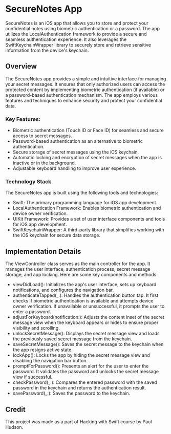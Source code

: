 # SecureNotes App
SecureNotes is an iOS app that allows you to store and protect your confidential notes using biometric authentication or a password. The app utilizes the LocalAuthentication framework to provide a secure and seamless authentication experience. It also leverages the SwiftKeychainWrapper library to securely store and retrieve sensitive information from the device's keychain.

## Overview
The SecureNotes app provides a simple and intuitive interface for managing your secret messages. It ensures that only authorized users can access the protected content by implementing biometric authentication (if available) or a password-based authentication mechanism. The app employs various features and techniques to enhance security and protect your confidential data.

### Key Features:

- Biometric authentication (Touch ID or Face ID) for seamless and secure access to secret messages.
- Password-based authentication as an alternative to biometric authentication.
- Secure storage of secret messages using the iOS keychain.
- Automatic locking and encryption of secret messages when the app is inactive or in the background.
- Adjustable keyboard handling to improve user experience.
### Technology Stack
The SecureNotes app is built using the following tools and technologies:

- Swift: The primary programming language for iOS app development.
- LocalAuthentication Framework: Enables biometric authentication and device owner verification.
- UIKit Framework: Provides a set of user interface components and tools for iOS app development.
- SwiftKeychainWrapper: A third-party library that simplifies working with the iOS keychain for secure data storage.

## Implementation Details
The ViewController class serves as the main controller for the app. It manages the user interface, authentication process, secret message storage, and app locking. Here are some key components and methods:

- viewDidLoad(): Initializes the app's user interface, sets up keyboard notifications, and configures the navigation bar.
- authenticateTapped(_:): Handles the authentication button tap. It first checks if biometric authentication is available and attempts device owner verification. If unavailable or unsuccessful, it prompts the user to enter a password.
- adjustForKeyboard(notification:): Adjusts the content inset of the secret message view when the keyboard appears or hides to ensure proper visibility and scrolling.
- unlockSecretMessage(): Displays the secret message view and loads the previously saved secret message from the keychain.
- saveSecretMessage(): Saves the secret message to the keychain when the app resigns active state.
- lockApp(): Locks the app by hiding the secret message view and disabling the navigation bar button.
- promptForPassword(): Presents an alert for the user to enter the password. It validates the password and unlocks the secret message view if successful.
- checkPassword(_:): Compares the entered password with the saved password in the keychain and returns the authentication result.
- savePassword(_:): Saves the password to the keychain.

## Credit
This project was made as a part of Hacking with Swift course by Paul Hudson.
